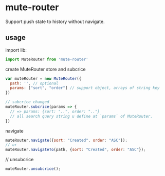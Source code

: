 # mute-router
Support push state to history without navigate.

## usage
import lib:
```js
import MuteRouter from 'mute-router'
```
create MuteRouter store and subcrice
```js
var muteRouter = new MuteRouter({
  path: '', // optional
  params: ["sort", "order"] // support object, arrays of string key
})

// subcrice changed
muteRouter.subcrice(params => {
  // => params: {sort: "..", order: ".."}
  // all search query string u define at `params` of MuteRouter.
})
```

navigate
```js
muteRouter.navigate({sort: "Created", order: "ASC"});
// or
muteRouter.navigateTo(path, {sort: "Created", order: "ASC"});
```

// unsubcrice
```js
muteRouter.unsubcrice();
```
